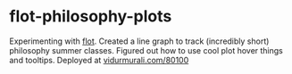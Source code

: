 flot-philosophy-plots
=====================

Experimenting with [flot](http://code.google.com/p/flot/). Created a line graph to track (incredibly short) philosophy summer classes. Figured out how to 
use cool plot hover things and tooltips. Deployed at [vidurmurali.com/80100](http://www.vidurmurali.com/80100/)
